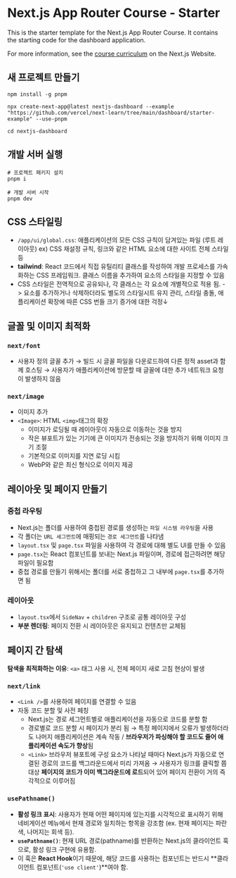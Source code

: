 # Next.js App Router Course - Starter

This is the starter template for the Next.js App Router Course. It contains the starting code for the dashboard application.

For more information, see the [course curriculum](https://nextjs.org/learn) on the Next.js Website.

## 새 프로젝트 만들기

```shell
npm install -g pnpm

npx create-next-app@latest nextjs-dashboard --example "https://github.com/vercel/next-learn/tree/main/dashboard/starter-example" --use-pnpm

cd nextjs-dashboard

```

## 개발 서버 실행

```shell
# 프로젝트 패키지 설치
pnpm i

# 개발 서버 시작
pnpm dev
```

## CSS 스타일링

- `/app/ui/global.css`: 애플리케이션의 모든 CSS 규칙이 담겨있는 파일 (루트 레이아웃)
  ex) CSS 재설정 규칙, 링크와 같은 HTML 요소에 대한 사이트 전체 스타일 등
- **tailwind**: React 코드에서 직접 유틸리티 클래스를 작성하여 개발 프로세스를 가속화하는 CSS 프레임워크. 클래스 이름을 추가하여 요소의 스타일을 지정할 수 있음
- CSS 스타일은 전역적으로 공유되나, 각 클래스는 각 요소에 개별적으로 적용 됨.
  -> 요소를 추가하거나 삭제하더라도 별도의 스타일시트 유지 관리, 스타일 충돌, 애플리케이션 확장에 따른 CSS 번들 크기 증가에 대한 걱정↓

## 글꼴 및 이미지 최적화

### `next/font`

- 사용자 정의 글꼴 추가 → 빌드 시 글꼴 파일을 다운로드하여 다른 정적 asset과 함께 호스팅 → 사용자가 애플리케이션에 방문할 때 글꼴에 대한 추가 네트워크 요청이 발생하지 않음

### `next/image`

- 이미지 추가
- `<Image>`: HTML `<img>`태그의 확장
  - 이미지가 로딩될 때 레이아웃이 자동으로 이동하는 것을 방지
  - 작은 뷰포트가 있는 기기에 큰 이미지가 전송되는 것을 방지하기 위해 이미지 크기 조절
  - 기본적으로 이미지를 지연 로딩 시킴
  - WebP와 같은 최신 형식으로 이미지 제공

## 레이아웃 및 페이지 만들기

### 중첩 라우팅

- Next.js는 폴더를 사용하여 중첩된 경로를 생성하는 `파일 시스템 라우팅`을 사용
- 각 폴더는 `URL 세그먼트`에 매핑되는 `경로 세그먼트`를 나타냄
- `layout.tsx` 및 `page.tsx` 파일을 사용하여 각 경로에 대해 별도 UI를 만들 수 있음
- `page.tsx`는 React 컴포넌트를 보내는 Next.js 파일이며, 경로에 접근하려면 해당 파일이 필요함
- 중첩 경로를 만들기 위해서는 폴더를 서로 중첩하고 그 내부에 `page.tsx`를 추가하면 됨

### 레이아웃

- `layout.tsx`에서 `SideNav` + `children` 구조로 공통 레이아웃 구성
- **부분 렌더링**: 페이지 전환 시 레이아웃은 유지되고 컨텐츠만 교체됨

## 페이지 간 탐색

**탐색을 최적화하는 이유**: `<a>` 태그 사용 시, 전체 페이지 새로 고침 현상이 발생

### `next/link`

- `<Link />`를 사용하여 페이지를 연결할 수 있음
- 자동 코드 분할 및 사전 페칭
  - Next.js는 경로 세그먼트별로 애플리케이션을 자동으로 코드를 분할 함
  - 경로별로 코드 분할 시 페이지가 분리 됨
    → 특정 페이지에서 오류가 발생하더라도 나머지 애플리케이션은 계속 작동 / **브라우저가 파싱해야 할 코드도 줄어 애플리케이션 속도가 향상**됨
  - `<Link>` 브라우저 뷰포트에 구성 요소가 나타날 때마다 Next.js가 자동으로 연결된 경로의 코드를 백그라운드에서 미리 가져옴
    → 사용자가 링크를 클릭할 쯤 대상 **페이지의 코드가 이미 백그라운드에 로드**되어 있어 페이지 전환이 거의 즉각적으로 이루어짐

### `usePathname()`

- **활성 링크 표시**: 사용자가 현재 어떤 페이지에 있는지를 시각적으로 표시하기 위해 네비게이션 메뉴에서 현재 경로와 일치하는 항목을 강조함 (ex. 현재 페이지는 파란색, 나머지는 회색 등).
- **`usePathname()`**: 현재 URL 경로(pathname)를 반환하는 Next.js의 클라이언트 훅으로, 활성 링크 구현에 유용함.
- 이 훅은 **React Hook**이기 때문에, 해당 코드를 사용하는 컴포넌트는 반드시 **클라이언트 컴포넌트(`'use client'`)**여야 함.
